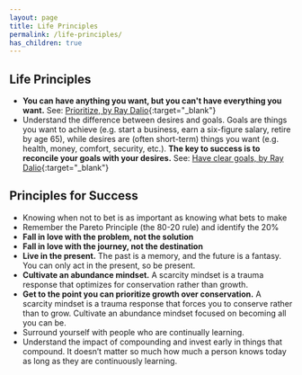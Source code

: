 ```yaml
---
layout: page
title: Life Principles
permalink: /life-principles/
has_children: true
---
```


## Life Principles

- **You can have anything you want, but you can't have everything you want.** See: [Prioritize, by Ray Dalio](https://www.principles.com/principles/b256de90-3a98-4e7d-8892-63af649dca60/){:target="\_blank"}
- Understand the difference between desires and goals. Goals are things you want to achieve (e.g. start a business, earn a six-figure salary, retire by age 65), while desires are (often short-term) things you want (e.g. health, money, comfort, security, etc.). **The key to success is to reconcile your goals with your desires.** See: [Have clear goals, by Ray Dalio](https://www.principles.com/principles/364aef43-b3e6-4159-ac16-8d7a012e2bc9/){:target="\_blank"}

## Principles for Success

- Knowing when not to bet is as important as knowing what bets to make
- Remember the Pareto Principle (the 80-20 rule) and identify the 20%
- **Fall in love with the problem, not the solution**
- **Fall in love with the journey, not the destination**
- **Live in the present.** The past is a memory, and the future is a fantasy. You can only act in the present, so be present.
- **Cultivate an abundance mindset.** A scarcity mindset is a trauma response that optimizes for conservation rather than growth.
- **Get to the point you can prioritize growth over conservation.** A scarcity mindset is a trauma response that forces you to conserve rather than to grow. Cultivate an abundance mindset focused on becoming all you can be.
- Surround yourself with people who are continually learning.
- Understand the impact of compounding and invest early in things that compound. It doesn’t matter so much how much a person knows today as long as they are continuously learning.
